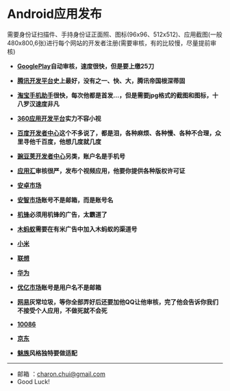 ﻿Android应用发布
===
需要身份证扫描件、手持身份证正面照、图标(96x96、512x512)、应用截图(一般480x800,6张)进行每个网站的开发者注册(需要审核，有的比较慢，尽量提前审核)

- **[GooglePlay](https://play.google.com/apps/publish)自动审核，速度很快，但是要上缴25刀**
- **[腾讯开发平台](http://open.qq.com/?from=tap)史上最好，没有之一、快、大，腾讯帝国根深蒂固**
- **[淘宝手机助手](http://app.taobao.com)很快，每次他都是首发...，但是需要jpg格式的截图和图标，十八罗汉速度非凡**

- **[360应用开发平台](http://open.app.360.cn/)实力不容小视**	
- **[百度开发者中心](http://developer.baidu.com/)这个不多说了，都是泪，各种麻烦、各种慢、各种不合理，众里寻他千百度，他想几度就几度**	  
- **[豌豆荚开发者中心](http://developer.wandoujia.com)另类，账户名是手机号**	  
- **[应用汇](http://dev.appchina.com/)审核很严，发布个视频应用，他要你提供各种版权许可证**
- **[安卓市场](http://apk.hiapk.com/)**
- **[安智市场](http://dev.anzhi.com/)账号不是邮箱，而是账号名**
- **[机锋](http://dev.gfan.com/)必须用机锋的广告，太霸道了**		
- **[木蚂蚁](http://dev.mumayi.com/index/)需要在有米广告中加入木蚂蚁的渠道号**
- **[小米](http://developer.xiaomi.com)**
- **[联想](http://developer.lenovomm.com)**
- **[华为](http://developer.huawei.com/)**
- **[优亿市场](http://dev.eoemarket.com/)账号是用户名不是邮箱**
- **[网易](http://m.163.com/android/)灰常垃圾，等你全部弄好后还要加他QQ让他审核，完了他会告诉你我们不接受个人应用，不做死就不会死**
- **[10086](http://dev.10086.cn/)**
- **[京东](http://play.jd.com/download/)**
- **[魅族](http://developer.meizu.com)风格独特要做适配**

---

- 邮箱 ：charon.chui@gmail.com  
- Good Luck! 
